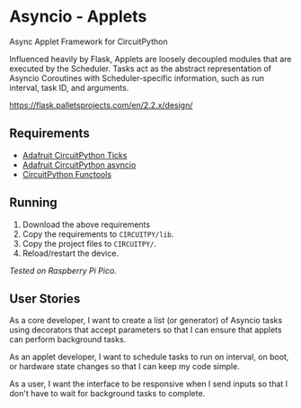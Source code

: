 # Asyncio - Applets
Async Applet Framework for CircuitPython

Influenced heavily by Flask, Applets are loosely decoupled modules
that are executed by the Scheduler. Tasks act as the abstract representation
of Asyncio Coroutines with Scheduler-specific information, such as run interval,
task ID, and arguments.

https://flask.palletsprojects.com/en/2.2.x/design/

## Requirements
- [Adafruit CircuitPython Ticks](https://github.com/adafruit/Adafruit_CircuitPython_Ticks)
- [Adafruit CircuitPython asyncio](https://github.com/adafruit/Adafruit_CircuitPython_asyncio)
- [CircuitPython Functools](https://github.com/tekktrik/CircuitPython_Functools)

## Running
1. Download the above requirements
2. Copy the requirements to `CIRCUITPY/lib`.
3. Copy the project files to `CIRCUITPY/`.
4. Reload/restart the device.

*Tested on Raspberry Pi Pico.*

## User Stories

As a core developer, I want to create a list (or generator) of Asyncio tasks
using decorators that accept parameters so that I can ensure that applets
can perform background tasks.

As an applet developer, I want to schedule tasks to run on interval, on boot,
or hardware state changes so that I can keep my code simple.

As a user, I want the interface to be responsive when I send inputs so that I
don't have to wait for background tasks to complete.
